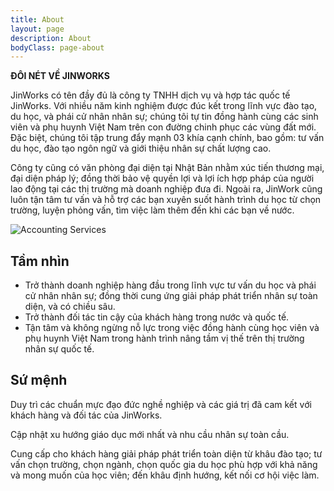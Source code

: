 ```yaml
---
title: About
layout: page
description: About
bodyClass: page-about
---
```

**ĐÔI NÉT VỀ JINWORKS**

JinWorks có tên đầy đủ là công ty TNHH dịch vụ và hợp tác quốc tế JinWorks. Với nhiều năm kinh nghiệm được đúc kết trong lĩnh vực đào tạo, du học, và phái cử nhân nhân sự; chúng tôi tự tin đồng hành cùng các sinh viên và phụ huynh Việt Nam trên con đường chinh phục các vùng đất mới. Đặc biệt, chúng tôi tập trung đẩy mạnh 03 khía cạnh chính, bao gồm: tư vấn du học, đào tạo ngôn ngữ và giới thiệu nhân sự chất lượng cao. 

Công ty cũng có văn phòng đại diện tại Nhật Bản nhằm xúc tiến thương mại, đại diện pháp lý; đồng thời bảo vệ quyền lợi và lợi ích hợp pháp của người lao động tại các thị trường mà doanh nghiệp đưa đi. Ngoài ra, JinWork cũng luôn tận tâm tư vấn và hỗ trợ các bạn xuyên suốt hành trình du học từ chọn trường, luyện phỏng vấn, tìm việc làm thêm đến khi các bạn về nước.



![Accounting Services](/images/thom-holmes-Lrfw0U_o9I0-unsplash.jpg)

## Tầm nhìn

* Trở thành doanh nghiệp hàng đầu trong lĩnh vực tư vấn du học và phái cử nhân nhân sự; đồng thời cung ứng giải pháp phát triển nhân sự toàn diện, và có chiều sâu. 
* Trở thành đối tác tin cậy của khách hàng trong nước và quốc tế.
* Tận tâm và không ngừng nỗ lực trong việc đồng hành cùng học viên và phụ huynh Việt Nam trong hành trình nâng tầm vị thế trên thị trường nhân sự quốc tế. 

## Sứ mệnh

Duy trì các chuẩn mực đạo đức nghề nghiệp và các giá trị đã cam kết với khách hàng và đối tác của JinWorks.

Cập nhật xu hướng giáo dục mới nhất và nhu cầu nhân sự toàn cầu.

Cung cấp cho khách hàng giải pháp phát triển toàn diện từ khâu đào tạo; tư vấn chọn trường, chọn ngành, chọn quốc gia du học phù hợp với khả năng và mong muốn của học viên; đến khâu định hướng, kết nối cơ hội việc làm.